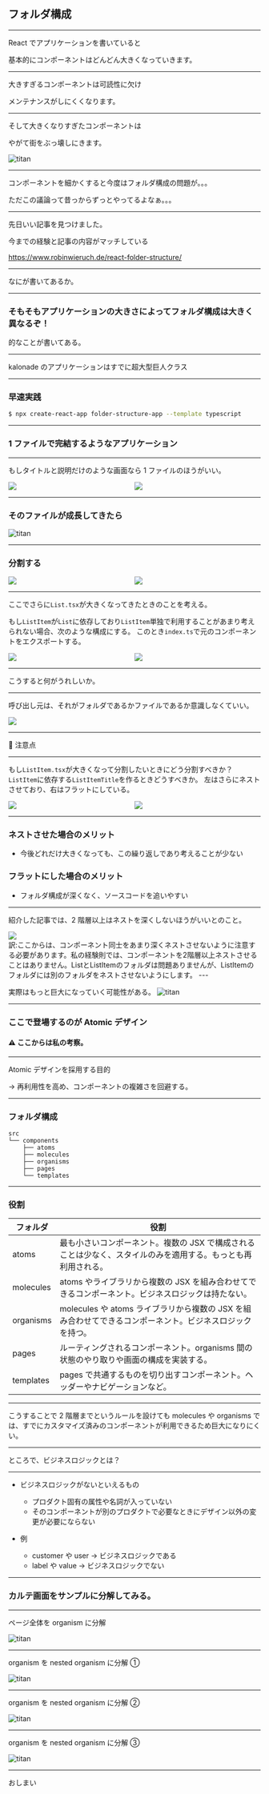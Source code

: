 ## フォルダ構成

---

React でアプリケーションを書いていると

基本的にコンポーネントはどんどん大きくなっていきます。

---

大きすぎるコンポーネントは可読性に欠け

メンテナンスがしにくくなります。

---

そして大きくなりすぎたコンポーネントは

やがて街をぶっ壊しにきます。

![titan](/dist/assets/folder-structure-titan.png "titan")

---

コンポーネントを細かくすると今度はフォルダ構成の問題が。。。

ただこの議論って昔っからずっとやってるよなぁ。。。

---

先日いい記事を見つけました。

今までの経験と記事の内容がマッチしている

https://www.robinwieruch.de/react-folder-structure/

---

なにが書いてあるか。

---

### そもそもアプリケーションの大きさによってフォルダ構成は大きく異なるぞ！

的なことが書いてある。

---

kalonade のアプリケーションはすでに超大型巨人クラス

---

### 早速実践

```sh
$ npx create-react-app folder-structure-app --template typescript
```

---

### 1 ファイルで完結するようなアプリケーション

---

もしタイトルと説明だけのような画面なら 1 ファイルのほうがいい。

<div style="width: 100%; display: flex;">
  <div style="flex: 1 1 auto">
    <img src="/dist/assets/folder-structure-folder1.png" />
  </div>
  <div style="flex: 1 1 auto">
    <img src="/dist/assets/folder-structure-code1.png" />
  </div>
</div>

---

### そのファイルが成長してきたら

![titan](/dist/assets/folder-structure-code2.png "titan")

---

### 分割する

<div style="width: 100%; display: flex;">
  <div style="flex: 1 1 auto">
    <img src="/dist/assets/folder-structure-folder2.png" />
  </div>
  <div style="flex: 1 1 auto">
    <img src="/dist/assets/folder-structure-code3.png" />
  </div>
</div>

---

ここでさらに`List.tsx`が大きくなってきたときのことを考える。

もし`ListItem`が`List`に依存しており`ListItem`単独で利用することがあまり考えられない場合、次のような構成にする。
このとき`index.ts`で元のコンポーネントをエクスポートする。

<div style="width: 100%; display: flex;">
  <div style="flex: 1 1 auto">
    <img src="/dist/assets/folder-structure-folder3.png" />
  </div>
  <div style="flex: 1 1 auto">
    <img src="/dist/assets/folder-structure-code4.png" />
  </div>
</div>

---

こうすると何がうれしいか。

---

呼び出し元は、それがフォルダであるかファイルであるか意識しなくていい。

<div style="width: 100%; display: flex;">
  <div style="flex: 1 1 auto">
    <img src="/dist/assets/folder-structure-code5.png" />
  </div>
</div>

---

🚨 注意点

---

もし`ListItem.tsx`が大きくなって分割したいときにどう分割すべきか？
`ListItem`に依存する`ListItemTitle`を作るときどうすべきか。
左はさらにネストさせており、右はフラットにしている。

<div style="width: 100%; display: flex;">
  <div style="flex: 1 1 auto">
    <img src="/dist/assets/folder-structure-folder4.png" />
  </div>
  <div style="flex: 1 1 auto">
    <img src="/dist/assets/folder-structure-folder5.png" />
  </div>
</div>

---

### ネストさせた場合のメリット

- 今後どれだけ大きくなっても、この繰り返しであり考えることが少ない

### フラットにした場合のメリット

- フォルダ構成が深くなく、ソースコードを追いやすい

---

紹介した記事では、2 階層以上はネストを深くしないほうがいいとのこと。

<div style="width: 100%; display: flex;">
  <div style="flex: 1 1 auto">
    <img src="/dist/assets/folder-structure-article1.png" />
  </div>
</div>
訳:ここからは、コンポーネント同士をあまり深くネストさせないように注意する必要があります。私の経験則では、コンポーネントを2階層以上ネストさせることはありません。ListとListItemのフォルダは問題ありませんが、ListItemのフォルダには別のフォルダをネストさせないようにします。
---

実際はもっと巨大になっていく可能性がある。
![titan](/dist/assets/folder-structure-titan.png "titan")

---

### ここで登場するのが **Atomic デザイン**

#### ⚠️ ここからは私の考察。

---

Atomic デザインを採用する目的

→ 再利用性を高め、コンポーネントの複雑さを回避する。

---

### フォルダ構成

```
src
└── components
    ├── atoms
    ├── molecules
    ├── organisms
    ├── pages
    └── templates

```

---

### 役割

| フォルダ  | 役割                                                                                                          |
| --------- | ------------------------------------------------------------------------------------------------------------- |
| atoms     | 最も小さいコンポーネント。複数の JSX で構成されることは少なく、スタイルのみを適用する。もっとも再利用される。 |
| molecules | atoms やライブラリから複数の JSX を組み合わせてできるコンポーネント。ビジネスロジックは持たない。             |
| organisms | molecules や atoms ライブラリから複数の JSX を組み合わせてできるコンポーネント。ビジネスロジックを持つ。      |
| pages     | ルーティングされるコンポーネント。organisms 間の状態のやり取りや画面の構成を実装する。                        |
| templates | pages で共通するものを切り出すコンポーネント。ヘッダーやナビゲーションなど。                                  |

---

こうすることで 2 階層までというルールを設けても molecules や organisms では、すでにカスタマイズ済みのコンポーネントが利用できるため巨大になりにくい。

---

ところで、ビジネスロジックとは？

---

- ビジネスロジックがないといえるもの

  - プロダクト固有の属性や名詞が入っていない
  - そのコンポーネントが別のプロダクトで必要なときにデザイン以外の変更が必要にならない

- 例
  - customer や user → ビジネスロジックである
  - label や value → ビジネスロジックでない

---

### カルテ画面をサンプルに分解してみる。

---

ページ全体を organism に分解

![titan](/dist/assets/folder-structure-component1.png "titan")

---

organism を nested organism に分解 ①

![titan](/dist/assets/folder-structure-component2.png "titan")

---

organism を nested organism に分解 ②

![titan](/dist/assets/folder-structure-component3.png "titan")

---

organism を nested organism に分解 ③

![titan](/dist/assets/folder-structure-component4.png "titan")

---

おしまい
